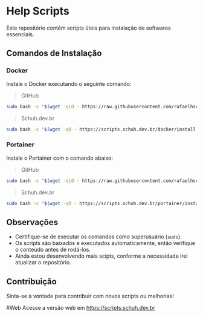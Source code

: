 # Help Scripts

Este repositório contém scripts úteis para instalação de softwares essenciais.

## Comandos de Instalação

### Docker
Instale o Docker executando o seguinte comando:
>GitHub
```bash
sudo bash -c "$(wget -qLO - https://raw.githubusercontent.com/rafaelhschuh/scrips/refs/heads/main/docker/install.sh)"
```
>Schuh.dev.br
```bash
sudo bash -c "$(wget -qO - https://scripts.schuh.dev.br/docker/install.sh)"
```

### Portainer
Instale o Portainer com o comando abaixo:
>GitHub
```bash
sudo bash -c "$(wget -qLO - https://raw.githubusercontent.com/rafaelhschuh/scrips/refs/heads/main/portainer/install.sh)"
```
>Schuh.dev.br
```bash
sudo bash -c "$(wget -qO - https://scripts.schuh.dev.br/portainer/install.sh)"
```

## Observações
- Certifique-se de executar os comandos como superusuário (`sudo`).
- Os scripts são baixados e executados automaticamente, então verifique o conteúdo antes de rodá-los.
- Ainda estou desenvolvendo mais scipts, conforme a necessidade irei atualizar o repositório.

## Contribuição
Sinta-se à vontade para contribuir com novos scripts ou melhorias!

#Web
Acesse a versão web em <https://scripts.schuh.dev.br>
